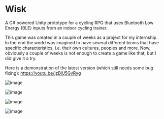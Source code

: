 # Wisk
A C# powered Unity prototype for a cycling RPG that uses Bluetooth Low Energy (BLE) inputs from an indoor cycling trainer.

This game was created in a couple of weeks as a project for my internship. 
In the end the world was imagined to have several different bioms that have specific characteristics, i.e. their own cultures, peoples and more.
Now, obviously a couple of weeks is not enough to create a game like that, but I did give it a try.

Here is a demonstration of the latest version (which still needs some bug fixing): https://youtu.be/jzBiU5GvRyg

![image](https://user-images.githubusercontent.com/45997197/136011648-d86b77de-95b4-44f7-af4d-27bdc0930611.png)

![image](https://user-images.githubusercontent.com/45997197/136011772-358e4b0e-8cde-4d3a-b4e8-b0792a7f0539.png)

![image](https://user-images.githubusercontent.com/45997197/136011800-572d5067-0940-47c0-af0f-eda575cc99af.png)

![image](https://user-images.githubusercontent.com/45997197/136008012-6eb8babf-61a6-4f32-a99d-94439334eeff.png)
